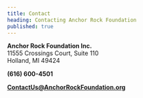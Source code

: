 ```yaml
---
title: Contact
heading: Contacting Anchor Rock Foundation
published: true
---
```


<div class="has-text-centered">

**Anchor Rock Foundation Inc.**<br />
11555 Crossings Court, Suite 110<br />
Holland, MI 49424

**(616) 600-4501**

**<ContactUs@AnchorRockFoundation.org>**

</div>

<ContactForm />
